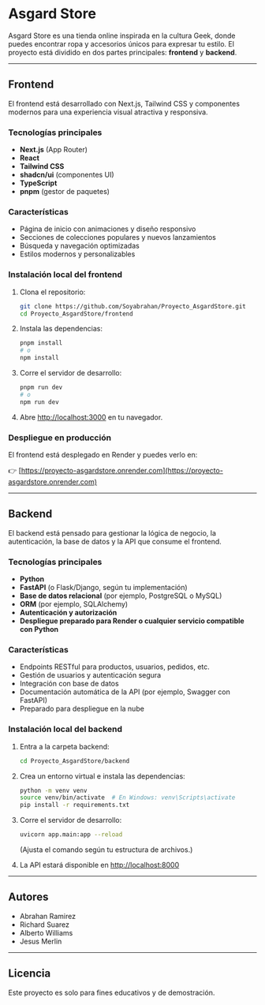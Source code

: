 # Asgard Store

Asgard Store es una tienda online inspirada en la cultura Geek, donde puedes encontrar ropa y accesorios únicos para expresar tu estilo. El proyecto está dividido en dos partes principales: **frontend** y **backend**.

---

## Frontend

El frontend está desarrollado con Next.js, Tailwind CSS y componentes modernos para una experiencia visual atractiva y responsiva.

### Tecnologías principales
- **Next.js** (App Router)
- **React**
- **Tailwind CSS**
- **shadcn/ui** (componentes UI)
- **TypeScript**
- **pnpm** (gestor de paquetes)

### Características
- Página de inicio con animaciones y diseño responsivo
- Secciones de colecciones populares y nuevos lanzamientos
- Búsqueda y navegación optimizadas
- Estilos modernos y personalizables

### Instalación local del frontend

1. Clona el repositorio:
   ```bash
   git clone https://github.com/Soyabrahan/Proyecto_AsgardStore.git
   cd Proyecto_AsgardStore/frontend
   ```
2. Instala las dependencias:
   ```bash
   pnpm install
   # o
   npm install
   ```
3. Corre el servidor de desarrollo:
   ```bash
   pnpm run dev
   # o
   npm run dev
   ```
4. Abre [http://localhost:3000](http://localhost:3000) en tu navegador.

### Despliegue en producción

El frontend está desplegado en Render y puedes verlo en:

👉 [https://proyecto-asgardstore.onrender.com](https://proyecto-asgardstore.onrender.com)

---

## Backend

El backend está pensado para gestionar la lógica de negocio, la autenticación, la base de datos y la API que consume el frontend.

### Tecnologías principales
- **Python**
- **FastAPI** (o Flask/Django, según tu implementación)
- **Base de datos relacional** (por ejemplo, PostgreSQL o MySQL)
- **ORM** (por ejemplo, SQLAlchemy)
- **Autenticación y autorización**
- **Despliegue preparado para Render o cualquier servicio compatible con Python**

### Características
- Endpoints RESTful para productos, usuarios, pedidos, etc.
- Gestión de usuarios y autenticación segura
- Integración con base de datos
- Documentación automática de la API (por ejemplo, Swagger con FastAPI)
- Preparado para despliegue en la nube

### Instalación local del backend

1. Entra a la carpeta backend:
   ```bash
   cd Proyecto_AsgardStore/backend
   ```
2. Crea un entorno virtual e instala las dependencias:
   ```bash
   python -m venv venv
   source venv/bin/activate  # En Windows: venv\Scripts\activate
   pip install -r requirements.txt
   ```
3. Corre el servidor de desarrollo:
   ```bash
   uvicorn app.main:app --reload
   ```
   (Ajusta el comando según tu estructura de archivos.)

4. La API estará disponible en [http://localhost:8000](http://localhost:8000)

---

## Autores

- Abrahan Ramirez
- Richard Suarez
- Alberto Williams
- Jesus Merlin

---

## Licencia

Este proyecto es solo para fines educativos y de demostración.
